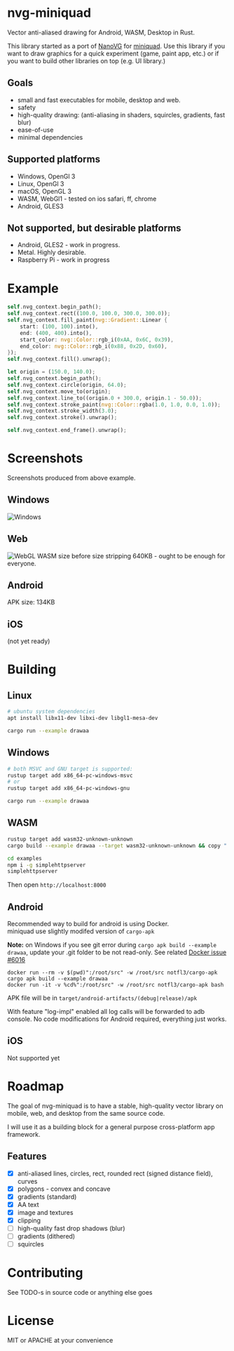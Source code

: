 
# nvg-miniquad
Vector anti-aliased drawing for Android, WASM, Desktop in Rust.

This library started as a port of [NanoVG](https://github.com/sunli829/nvg/tree/master/nvg-gl) for [miniquad](https://github.com/not-fl3/miniquad). Use this library if you want to draw graphics for a quick experiment (game, paint app, etc.) or if you want to build other libraries on top (e.g. UI library.)

## Goals
* small and fast executables for mobile, desktop and web. 
* safety
* high-quality drawing: (anti-aliasing in shaders, squircles, gradients, fast blur)
* ease-of-use
* minimal dependencies

## Supported platforms

* Windows, OpenGl 3
* Linux, OpenGl 3
* macOS, OpenGL 3
* WASM, WebGl1 - tested on ios safari, ff, chrome
* Android, GLES3

## Not supported, but desirable platforms

* Android, GLES2 - work in progress.
* Metal. Highly desirable.
* Raspberry Pi - work in progress

# Example

```rust
self.nvg_context.begin_path();
self.nvg_context.rect((100.0, 100.0, 300.0, 300.0));
self.nvg_context.fill_paint(nvg::Gradient::Linear {
    start: (100, 100).into(),
    end: (400, 400).into(),
    start_color: nvg::Color::rgb_i(0xAA, 0x6C, 0x39),
    end_color: nvg::Color::rgb_i(0x88, 0x2D, 0x60),
});
self.nvg_context.fill().unwrap();

let origin = (150.0, 140.0);
self.nvg_context.begin_path();
self.nvg_context.circle(origin, 64.0);
self.nvg_context.move_to(origin);
self.nvg_context.line_to((origin.0 + 300.0, origin.1 - 50.0));
self.nvg_context.stroke_paint(nvg::Color::rgba(1.0, 1.0, 0.0, 1.0));
self.nvg_context.stroke_width(3.0);
self.nvg_context.stroke().unwrap();

self.nvg_context.end_frame().unwrap();
```

# Screenshots
Screenshots produced from above example.

## Windows
![Windows](https://user-images.githubusercontent.com/6869225/77838091-43983a80-7125-11ea-8581-83e51083e4f2.png)

## Web
![WebGL](https://user-images.githubusercontent.com/6869225/77838092-4e52cf80-7125-11ea-842f-665abfad59a9.png)
WASM size before size stripping 640KB - ought to be enough for everyone. 

## Android
APK size: 134KB

## iOS
(not yet ready)

# Building

## Linux

```bash
# ubuntu system dependencies
apt install libx11-dev libxi-dev libgl1-mesa-dev

cargo run --example drawaa
```

## Windows 

```bash
# both MSVC and GNU target is supported:
rustup target add x86_64-pc-windows-msvc
# or
rustup target add x86_64-pc-windows-gnu 

cargo run --example drawaa
```

## WASM
```bash
rustup target add wasm32-unknown-unknown
cargo build --example drawaa --target wasm32-unknown-unknown && copy ".\target\wasm32-unknown-unknown\debug\examples\drawaa.wasm" ".\examples\drawaa.wasm" /y

cd examples
npm i -g simplehttpserver
simplehttpserver
```
Then open `http://localhost:8000`

## Android

Recommended way to build for android is using Docker.   
miniquad use slightly modifed version of `cargo-apk`

**Note:** on Windows if you see git error during `cargo apk build --example drawaa`, update your .git folder to be not read-only. See related [Docker issue #6016](https://github.com/docker/for-win/issues/6016)

```
docker run --rm -v $(pwd)":/root/src" -w /root/src notfl3/cargo-apk cargo apk build --example drawaa
docker run -it -v %cd%":/root/src" -w /root/src notfl3/cargo-apk bash
```

APK file will be in `target/android-artifacts/(debug|release)/apk`

With feature "log-impl" enabled all log calls will be forwarded to adb console.
No code modifications for Android required, everything just works.

## iOS
Not supported yet

# Roadmap
The goal of nvg-miniquad is to have a stable, high-quality vector library on mobile, web, and desktop from the same source code.

I will use it as a building block for a general purpose cross-platform app framework.

## Features
- [x] anti-aliased lines, circles, rect, rounded rect (signed distance field), curves
- [x] polygons - convex and concave
- [x] gradients (standard)
- [x] AA text
- [x] image and textures
- [x] clipping
- [ ] high-quality fast drop shadows (blur)
- [ ] gradients (dithered)
- [ ] squircles

# Contributing
See TODO-s in source code or anything else goes

# License
MIT or APACHE at your convenience
